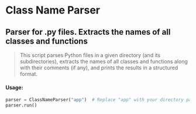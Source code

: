 # Class Name Parser
## Parser for .py files.  Extracts the names of all classes and functions


> This script parses Python files in a given directory (and its subdirectories),
> extracts the names of all classes and functions along with their comments (if any),
> and prints the results in a structured format.

#### Usage:
```python
parser = ClassNameParser("app")  # Replace "app" with your directory path
parser.run()
```
